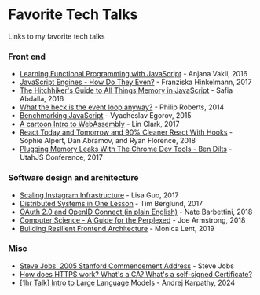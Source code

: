 # Favorite Tech Talks
Links to my favorite tech talks

### Front end
- [Learning Functional Programming with JavaScript](https://www.youtube.com/watch?v=e-5obm1G_FY) - Anjana Vakil, 2016 <br>
- [JavaScript Engines - How Do They Even?](https://www.youtube.com/watch?v=p-iiEDtpy6I&list=PLUS3uVC08ZapyqfU21joP-B1vTItKf5qi) - Franziska Hinkelmann, 2017<br>
- [The Hitchhiker's Guide to All Things Memory in JavaScript](https://www.youtube.com/watch?v=AeUCN2lPqL8&list=PLUS3uVC08ZapyqfU21joP-B1vTItKf5qi) - Safia Abdalla, 2016<br>
- [What the heck is the event loop anyway?](https://www.youtube.com/watch?v=8aGhZQkoFbQ) - Philip Roberts, 2014<br>
- [Benchmarking JavaScript](https://www.youtube.com/watch?v=g0ek4vV7nEA&t=1624s) - Vyacheslav Egorov, 2015<br>
- [A cartoon Intro to WebAssembly](https://www.youtube.com/watch?v=HktWin_LPf4&t=2s) - Lin Clark, 2017<br>
- [React Today and Tomorrow and 90% Cleaner React With Hooks](https://www.youtube.com/watch?v=dpw9EHDh2bM&t=4198s) - Sophie Alpert, Dan Abramov, and Ryan Florence, 2018
- [Plugging Memory Leaks With The Chrome Dev Tools - Ben Dilts](https://www.youtube.com/watch?v=L3ugr9BJqIs&ab_channel=GoogleDevelopers) - UtahJS Conference, 2017

### Software design and architecture
- [Scaling Instagram Infrastructure](https://www.youtube.com/watch?v=hnpzNAPiC0E&t=506s) - Lisa Guo, 2017
- [Distributed Systems in One Lesson](https://www.youtube.com/watch?v=Y6Ev8GIlbxc) - Tim Berglund, 2017
- [OAuth 2.0 and OpenID Connect (in plain English)](https://www.youtube.com/watch?v=996OiexHze0) - Nate Barbettini, 2018
- [Computer Science - A Guide for the Perplexed](https://www.youtube.com/watch?v=rmueBVrLKcY) - Joe Armstrong, 2018
- [Building Resilient Frontend Architecture](https://www.youtube.com/watch?v=TqfbAXCCVwE&ab_channel=GOTOConferences) - Monica Lent, 2019

### Misc

- [Steve Jobs' 2005 Stanford Commencement Address](https://www.youtube.com/watch?v=UF8uR6Z6KLc) - Steve Jobs<br>
- [How does HTTPS work? What's a CA? What's a self-signed Certificate?](https://www.youtube.com/watch?v=T4Df5_cojAs&ab_channel=kubucation)<br>
- [[1hr Talk] Intro to Large Language Models](https://www.youtube.com/watch?v=zjkBMFhNj_g&t=36s&ab_channel=AndrejKarpathy) - Andrej Karpathy, 2024
